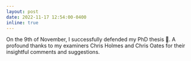 ```yaml
---
layout: post
date: 2022-11-17 12:54:00-0400
inline: true
---
```


On the 9th of November, I successfully defended my PhD thesis :champagne:. A profound thanks to my examiners Chris Holmes
 and Chris Oates for their insightful comments and suggestions. 

